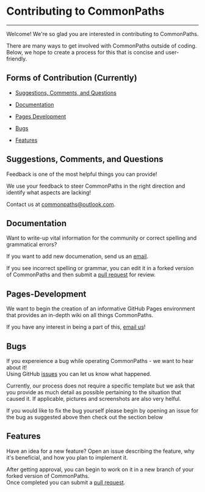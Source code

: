 # Contributing to CommonPaths 
--------------------------- 

Welcome! We're so glad you are interested in contributing to CommonPaths. 

There are many ways to get involved with CommonPaths outside of coding. Below, we hope to create a process for this that is concise and user-friendly.

## Forms of Contribution (Currently)
* [Suggestions, Comments, and Questions](#suggestions-comments-and-questions)

* [Documentation](#documentation)

* [Pages Development](#pages-development)

* [Bugs](#bugs)

* [Features](#features) 

## Suggestions, Comments, and Questions

Feedback is one of the most helpful things you can provide!  

We use your feedback to steer CommonPaths in the right direction and identify what aspects are lacking! 

Contact us at commonpaths@outlook.com.

## Documentation
Want to write-up vital information for the community or correct spelling and grammatical errors?

If you want to add new documenation, send us an [email](commonpaths@outlook.com).

If you see incorrect spelling or grammar, you can edit it in a forked version of CommonPaths and then submit a [pull request](https://github.com/CommonPaths/CommonPaths/pulls) for review.

## Pages-Development
We want to begin the creation of an informative GitHub Pages environment that provides an in-depth wiki on all things CommonPaths.

If you have any interest in being a part of this, [email us](commonpaths@outlook.com)!

## Bugs
If you expereience a bug while operating CommonPaths - we want to hear about it!  
Using GitHub [issues](https://github.com/CommonPaths/CommonPaths/issues) you can let us know what happened.  

Currently, our process does not require a specific template but we ask that you provide as much detail as possible pertaining to the situation that caused it. If applicable, pictures and screenshots are also very helful.

If you would like to fix the bug yourself please begin by opening an issue for the bug as suggested above then check out the section below 

## Features
Have an idea for a new feature? Open an issue describing the feature, why it's beneficial, and how you plan to implement it.  

After getting approval, you can begin to work on it in a new branch of your forked version of CommonPaths.  
Once completed you can submit a [pull request](https://github.com/CommonPaths/CommonPaths/pulls).
